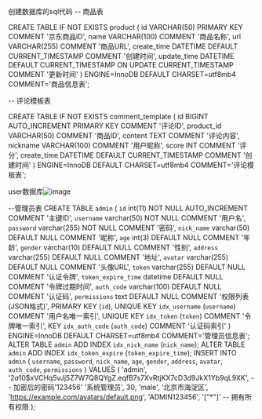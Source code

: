 创建数据库的sql代码
-- 商品表

CREATE TABLE IF NOT EXISTS product (
    id VARCHAR(50) PRIMARY KEY COMMENT '京东商品ID',
    name VARCHAR(100) COMMENT '商品名称',
    url VARCHAR(255) COMMENT '商品URL',
    create_time DATETIME DEFAULT CURRENT_TIMESTAMP COMMENT '创建时间',
    update_time DATETIME DEFAULT CURRENT_TIMESTAMP ON UPDATE CURRENT_TIMESTAMP COMMENT '更新时间'
) ENGINE=InnoDB DEFAULT CHARSET=utf8mb4 COMMENT='商品信息表';

-- 评论模板表

CREATE TABLE IF NOT EXISTS comment_template (
    id BIGINT AUTO_INCREMENT PRIMARY KEY COMMENT '评论ID',
    product_id VARCHAR(50) COMMENT '商品ID',
    content TEXT COMMENT '评论内容',
    nickname VARCHAR(100) COMMENT '用户昵称',
    score INT COMMENT '评分',
    create_time DATETIME DEFAULT CURRENT_TIMESTAMP COMMENT '创建时间'
) ENGINE=InnoDB DEFAULT CHARSET=utf8mb4 COMMENT='评论模板表';


user数据库![image](https://github.com/user-attachments/assets/d0731816-be36-494c-856e-84c15bda45a6)

--管理员表
CREATE TABLE `admin` (
`id` int(11) NOT NULL AUTO_INCREMENT COMMENT '主键ID',
`username` varchar(50) NOT NULL COMMENT '用户名',
`password` varchar(255) NOT NULL COMMENT '密码',
`nick_name` varchar(50) DEFAULT NULL COMMENT '昵称',
`age` int(3) DEFAULT NULL COMMENT '年龄',
`gender` varchar(10) DEFAULT NULL COMMENT '性别',
`address` varchar(255) DEFAULT NULL COMMENT '地址',
`avatar` varchar(255) DEFAULT NULL COMMENT '头像URL',
`token` varchar(255) DEFAULT NULL COMMENT '认证令牌',
`token_expire_time` datetime DEFAULT NULL COMMENT '令牌过期时间',
`auth_code` varchar(100) DEFAULT NULL COMMENT '认证码',
`permissions` text DEFAULT NULL COMMENT '权限列表(JSON格式)',
PRIMARY KEY (`id`),
UNIQUE KEY `idx_username` (`username`) COMMENT '用户名唯一索引',
UNIQUE KEY `idx_token` (`token`) COMMENT '令牌唯一索引',
KEY `idx_auth_code` (`auth_code`) COMMENT '认证码索引'
) ENGINE=InnoDB DEFAULT CHARSET=utf8mb4 COMMENT='管理员信息表';
ALTER TABLE `admin` ADD INDEX `idx_nick_name` (`nick_name`);
ALTER TABLE `admin` ADD INDEX `idx_token_expire` (`token_expire_time`);
INSERT INTO `admin` (
`username`,
`password`,
`nick_name`,
`age`,
`gender`,
`address`,
`avatar`,
`auth_code`,
`permissions`
) VALUES (
'admin',
'$2a$10$xVCHq5vJj5Z7W7Q8QYgZ.eqfB7s7XvRtjKX7cD3d9JkX1Yb9qL9XK', -- 加密后的密码'123456'
'系统管理员',
30,
'male',
'北京市海淀区',
'https://example.com/avatars/default.png',
'ADMIN123456',
'["*"]' -- 拥有所有权限
);